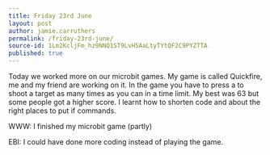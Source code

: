 ```yaml
---
title: Friday 23rd June
layout: post
author: jamie.carruthers
permalink: /friday-23rd-june/
source-id: 1Lm2KcljFm_hz9NNQ1ST9LvH5AaLtyTYtQF2C9PYZTTA
published: true
---
```

Today we worked more on our microbit games. My game is called Quickfire, me and my friend are working on it. In the game you have to press a to shoot a target as many times as you can in a time limit. My best was 63 but some people got a higher score. I learnt how to shorten code and about the right places to put if commands.

WWW: I finished my microbit game (partly)

EBI: I could have done more coding instead of playing the game.

